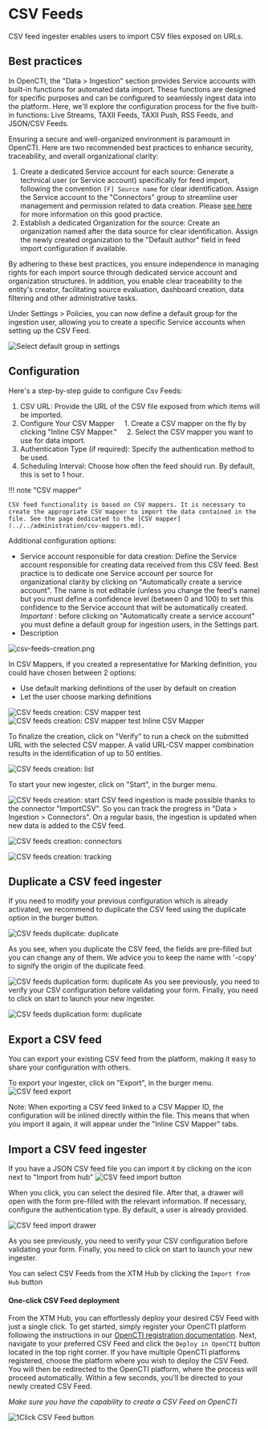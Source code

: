 # CSV Feeds

CSV feed ingester enables users to import CSV files exposed on URLs.

<a id="best-practices-section"></a>
## Best practices

In OpenCTI, the "Data > Ingestion" section provides Service accounts with built-in functions for automated data import. These functions are designed for specific purposes and can be configured to seamlessly ingest data into the platform. Here, we'll explore the configuration process for the five built-in functions: Live Streams, TAXII Feeds, TAXII Push, RSS Feeds, and JSON/CSV Feeds.

Ensuring a secure and well-organized environment is paramount in OpenCTI. Here are two recommended best practices to enhance security, traceability, and overall organizational clarity:

1. Create a dedicated Service account for each source: Generate a technical user (or Service account) specifically for feed import, following the convention `[F] Source name` for clear identification. Assign the Service account to the "Connectors" group to streamline user management and permission related to data creation. Please [see here](../../deployment/connectors.md#connector-token-section) for more information on this good practice.
2. Establish a dedicated Organization for the source: Create an organization named after the data source for clear identification. Assign the newly created organization to the "Default author" field in feed import configuration if available.

By adhering to these best practices, you ensure independence in managing rights for each import source through dedicated service account and organization structures. In addition, you enable clear traceability to the entity's creator, facilitating source evaluation, dashboard creation, data filtering and other administrative tasks.

Under Settings > Policies, you can now define a default group for the ingestion user, allowing you to create a specific Service accounts when setting up the CSV Feed.

![Select default group in settings](../assets/settings_default_group.png)

## Configuration

Here's a step-by-step guide to configure Csv Feeds:

1. CSV URL: Provide the URL of the CSV file exposed from which items will be imported.
2. Configure Your CSV Mapper
    1. Create a CSV mapper on the fly by clicking "Inline CSV Mapper."
    2. Select the CSV mapper you want to use for data import.
3. Authentication Type (if required): Specify the authentication method to be used.
4. Scheduling Interval: Choose how often the feed should run. By default, this is set to 1 hour.

!!! note "CSV mapper"

    CSV feed functionality is based on CSV mappers. It is necessary to create the appropriate CSV mapper to import the data contained in the file. See the page dedicated to the [CSV mapper](../../administration/csv-mappers.md).

Additional configuration options:

- Service account responsible for data creation: Define the Service account responsible for creating data received from this CSV feed. Best practice is to dedicate one Service account per source for organizational clarity by clicking on "Automatically create a service account". The name is not editable (unless you change the feed's name) but you must define a confidence level (between 0 and 100) to set this confidence to the Service account that will be automatically created. _Important_ : before clicking on "Automatically create a service account" you must define a default group for ingestion users, in the Settings part.
- Description

![csv-feeds-creation.png](../assets/csv-feeds-creation.png)

In CSV Mappers, if you created a representative for Marking definition, you could have chosen between 2 options:

- Use default marking definitions of the user by default on creation
- Let the user choose marking definitions

![CSV feeds creation: CSV mapper test](../assets/csv-feeds-create-after-test.png)
![CSV feeds creation: CSV mapper test Inline CSV Mapper](../assets/csv-feeds-create-inline-mappers.png)

To finalize the creation, click on "Verify" to run a check on the submitted URL with the selected CSV mapper. A valid URL-CSV mapper combination results in the identification of up to 50 entities.


![CSV feeds creation: list](../assets/csv-feeds-creation-list.png)

To start your new ingester, click on "Start", in the burger menu.

![CSV feeds creation: start](../assets/csv-feeds-creation-start.png)
CSV feed ingestion is made possible thanks to the connector "ImportCSV". So you can track the progress in "Data > Ingestion > Connectors". On a regular basis, the ingestion is updated when new data is added to the CSV feed.

![CSV feeds creation: connectors](../assets/csv-feeds-connectors.png)

![CSV feeds creation: tracking](../assets/csv-feeds-importCSV-connector-tracking.png)

## Duplicate a CSV feed ingester

If you need to modify your previous configuration which is already activated, we recommend to duplicate the CSV feed using the duplicate option in the burger button.

![CSV feeds duplicate: duplicate](../assets/csv-feeds-burger-button.png)

As you see, when you duplicate the CSV feed, the fields are pre-filled but you can change any of them. We advice you to keep the name with '-copy' to signify the origin of the duplicate feed.

![CSV feeds duplication form: duplicate](../assets/csv-feeds-duplicate.png)
As you see previously, you need to verify your CSV configuration before validating your form. Finally, you need to click on start to launch your new ingester.

![CSV feeds duplication form: duplicate](../assets/feeds-start-duplicate.png)

## Export a CSV feed

You can export your existing CSV feed from the platform, making it easy to share your configuration with others.

To export your ingester, click on "Export", in the burger menu.
![CSV feed export](../assets/csv-feeds-export.png)

Note: When exporting a CSV feed linked to a CSV Mapper ID, the configuration will be inlined directly within the file. This means that when you import it again, it will appear under the "Inline CSV Mapper" tabs.

## Import a CSV feed ingester

If you have a JSON CSV feed file you can import it by clicking on the icon next to "Import from hub"
![CSV feed import button](../assets/csv-feeds-import-icon.png)

When you click, you can select the desired file. After that, a drawer will open with the form pre-filled with the relevant information.
If necessary, configure the authentication type. By default, a user is already provided.

![CSV feed import drawer](../assets/csv-feeds-import.png)

As you see previously, you need to verify your CSV configuration before validating your form. Finally, you need to click on start to launch your new ingester.


You can select CSV Feeds from the XTM Hub by clicking the ```Import from Hub``` button

#### One-click CSV Feed deployment

From the XTM Hub, you can effortlessly deploy your desired CSV Feed with just a single click.
To get started, simply register your OpenCTI platform following the instructions in our [OpenCTI registration documentation](/administration/hub/).
Next, navigate to your preferred CSV Feed and click the ```Deploy in OpenCTI``` button located in the top right corner.
If you have multiple OpenCTI platforms registered, choose the platform where you wish to deploy the CSV Feed.
You will then be redirected to the OpenCTI platform, where the process will proceed automatically.
Within a few seconds, you'll be directed to your newly created CSV Feed.

_Make sure you have the capability to create a CSV Feed on OpenCTI_

![1Click CSV Feed button](../assets/one-click-deploy.png)
